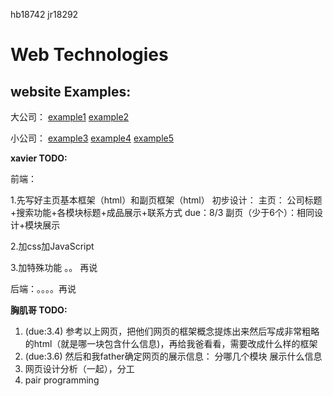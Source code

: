 hb18742
jr18292

# Web Technologies

## website Examples:

大公司：
[example1](https://www.lamaison-arting.com/?from=baidu) 
[example2](http://www.dyrs.com.cn/)

小公司：
[example3](http://www.hb-hezong.com/) 
[example4](http://xgzwzs.com/) 
[example5](http://www.xg-aohua.com/)

__xavier TODO:__

前端：

1.先写好主页基本框架（html）和副页框架（html）
初步设计： 主页： 公司标题+搜索功能+各模块标题+成品展示+联系方式   due：8/3
           副页（少于6个）：相同设计+模块展示
           
2.加css加JavaScript

3.加特殊功能 。。 再说

后端：。。。。再说



__胸肌哥 TODO:__
1. (due:3.4) 参考以上网页，把他们网页的框架概念提炼出来然后写成非常粗略的html（就是哪一块包含什么信息)，再给我爸看看，需要改成什么样的框架
2. (due:3.6) 然后和我father确定网页的展示信息： 分哪几个模块 展示什么信息
3. 网页设计分析（一起），分工
4. pair programming
